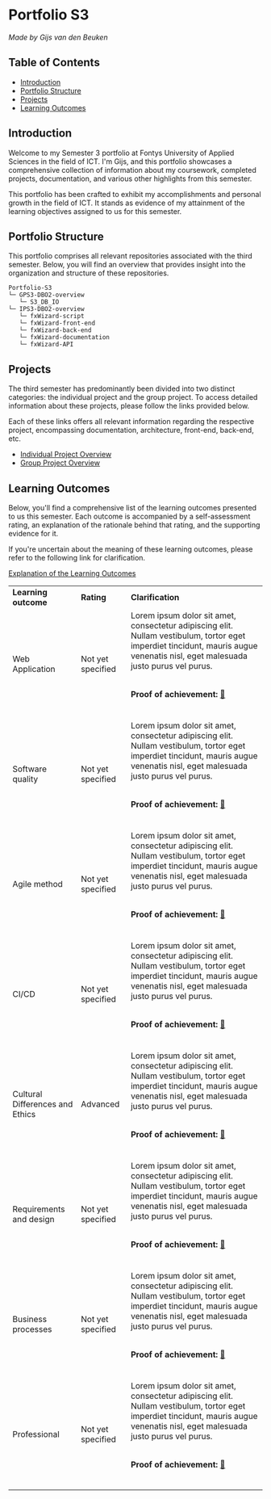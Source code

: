 # Portfolio S3

_Made by Gijs van den Beuken_

## Table of Contents

- [Introduction](#heading-introduction)
- [Portfolio Structure](#heading-portfolio-structure)
- [Projects](#heading-projects)
- [Learning Outcomes](#heading-learning-outcomes)

## Introduction <a name="heading-introduction"></a>

Welcome to my Semester 3 portfolio at Fontys University of Applied Sciences in the field of ICT. I'm Gijs, and this portfolio showcases a comprehensive collection of information about my coursework, completed projects, documentation, and various other highlights from this semester.

This portfolio has been crafted to exhibit my accomplishments and personal growth in the field of ICT. It stands as evidence of my attainment of the learning objectives assigned to us for this semester.

## Portfolio Structure <a name="heading-portfolio-structure"></a>

This portfolio comprises all relevant repositories associated with the third semester. Below, you will find an overview that provides insight into the organization and structure of these repositories.

```
Portfolio-S3
└─ GPS3-DBO2-overview
   └─ S3_DB_IO
└─ IPS3-DBO2-overview
   └─ fxWizard-script
   └─ fxWizard-front-end
   └─ fxWizard-back-end
   └─ fxWizard-documentation
   └─ fxWizard-API
```

## Projects <a name="heading-projects"></a>

The third semester has predominantly been divided into two distinct categories: the individual project and the group project. To access detailed information about these projects, please follow the links provided below.

Each of these links offers all relevant information regarding the respective project, encompassing documentation, architecture, front-end, back-end, etc.

- [Individual Project Overview](https://github.com/gijsvdbeuken/IPS3-DB02-overview)
- [Group Project Overview](https://github.com/gijsvdbeuken/IPS3-DB02-overview)

## Learning Outcomes <a name="heading-learning-outcomes"></a>

Below, you'll find a comprehensive list of the learning outcomes presented to us this semester. Each outcome is accompanied by a self-assessment rating, an explanation of the rationale behind that rating, and the supporting evidence for it.

If you're uncertain about the meaning of these learning outcomes, please refer to the following link for clarification.

[Explanation of the Learning Outcomes](./Explanation-learning-outcomes.md)

<table>
  <tr>
    <td align="left"><strong>Learning outcome</strong></td>
    <td align="left"><strong>Rating</strong></td>
    <td align="left"><strong>Clarification</strong></td>
  </tr>
  <tr>
  <td align="left">Web Application</td>
  <td align="left">Not yet specified</td>
  <td align="left">Lorem ipsum dolor sit amet, consectetur adipiscing elit. Nullam vestibulum, tortor eget imperdiet tincidunt, mauris augue venenatis nisl, eget malesuada justo purus vel purus.<br><br>

**Proof of achievement: [:link:](https://github.com)**<br><br>

  </td>
</tr>

  <tr>
    <td align="left">Software quality</a></td>
    <td align="left">Not yet specified</a></td>
    <td align="left">Lorem ipsum dolor sit amet, consectetur adipiscing elit. Nullam vestibulum, tortor eget imperdiet tincidunt, mauris augue venenatis nisl, eget malesuada justo purus vel purus.<br><br>

**Proof of achievement: [:link:](https://github.com)**<br><br>

  </td>
  </tr>
  <tr>
    <td align="left">Agile method</a></td>
    <td align="left">Not yet specified</a></td>
    <td align="left">Lorem ipsum dolor sit amet, consectetur adipiscing elit. Nullam vestibulum, tortor eget imperdiet tincidunt, mauris augue venenatis nisl, eget malesuada justo purus vel purus.<br><br>

**Proof of achievement: [:link:](https://github.com)**<br><br>

  </td>
  </tr>
  <tr>
    <td align="left">CI/CD</a></td>
    <td align="left">Not yet specified</a></td>
    <td align="left">Lorem ipsum dolor sit amet, consectetur adipiscing elit. Nullam vestibulum, tortor eget imperdiet tincidunt, mauris augue venenatis nisl, eget malesuada justo purus vel purus.<br><br>

**Proof of achievement: [:link:](https://github.com)**<br><br>

  </td>
  </tr>
  <tr>
    <td align="left">Cultural Differences and Ethics</a></td>
    <td align="left">Advanced</a></td>
    <td align="left">Lorem ipsum dolor sit amet, consectetur adipiscing elit. Nullam vestibulum, tortor eget imperdiet tincidunt, mauris augue venenatis nisl, eget malesuada justo purus vel purus.<br><br>

**Proof of achievement: [:link:](https://github.com)**<br><br>

  </td>
  </tr>
  <tr>
    <td align="left">Requirements and design</a></td>
    <td align="left">Not yet specified</a></td>
    <td align="left">Lorem ipsum dolor sit amet, consectetur adipiscing elit. Nullam vestibulum, tortor eget imperdiet tincidunt, mauris augue venenatis nisl, eget malesuada justo purus vel purus.<br><br>

**Proof of achievement: [:link:](https://github.com)**<br><br>

  </td>
  </tr>
  <tr>
    <td align="left">Business processes</a></td>
    <td align="left">Not yet specified</a></td>
    <td align="left">Lorem ipsum dolor sit amet, consectetur adipiscing elit. Nullam vestibulum, tortor eget imperdiet tincidunt, mauris augue venenatis nisl, eget malesuada justo purus vel purus.<br><br>

**Proof of achievement: [:link:](https://github.com)**<br><br>

  </td>
  </tr>
  <tr>
    <td align="left">Professional</a></td>
    <td align="left">Not yet specified</a></td>
    <td align="left">Lorem ipsum dolor sit amet, consectetur adipiscing elit. Nullam vestibulum, tortor eget imperdiet tincidunt, mauris augue venenatis nisl, eget malesuada justo purus vel purus.<br><br>

**Proof of achievement: [:link:](https://github.com)**<br><br>

  </td>
  </tr>
</table>
